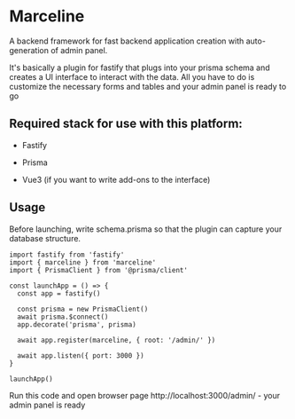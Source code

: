 # Marceline

A backend framework for fast backend application creation with auto-generation of admin panel.

It's basically a plugin for fastify that plugs into your prisma schema and creates a UI interface to interact with the data. All you have to do is customize the necessary forms and tables and your admin panel is ready to go

## Required stack for use with this platform:

* Fastify

* Prisma

* Vue3 (if you want to write add-ons to the interface)

## Usage 

Before launching, write schema.prisma so that the plugin can capture your database structure.

```
import fastify from 'fastify'
import { marceline } from 'marceline'
import { PrismaClient } from '@prisma/client'

const launchApp = () => {
  const app = fastify()

  const prisma = new PrismaClient()
  await prisma.$connect()
  app.decorate('prisma', prisma)

  await app.register(marceline, { root: '/admin/' })

  await app.listen({ port: 3000 })
}

launchApp()

```

Run this code and open browser page http://localhost:3000/admin/ - your admin panel is ready